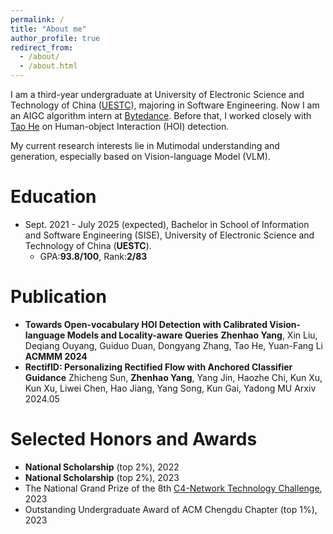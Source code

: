 ```yaml
---
permalink: /
title: "About me"
author_profile: true
redirect_from: 
  - /about/
  - /about.html
---
```


I am a third-year undergraduate at University of Electronic Science and Technology of China ([UESTC](https://en.uestc.edu.cn/)), majoring in Software Engineering. Now I am an AIGC algorithm intern at [Bytedance](https://www.bytedance.com/). Before that, I worked closely with [Tao He](https://ht014.github.io/) on Human-object Interaction (HOI) detection. 

My current research interests lie in Mutimodal understanding and generation, especially based on Vision-language Model (VLM).

Education
======
* Sept. 2021 - July 2025 (expected), Bachelor in School of Information and Software Engineering (SISE), University of Electronic Science and Technology of China (**UESTC**).
  * GPA:**93.8/100**, Rank:**2/83**

Publication
======
* **Towards Open-vocabulary HOI Detection with Calibrated Vision-language Models and Locality-aware Queries**
  **Zhenhao Yang**, Xin Liu, Deqiang Ouyang, Guiduo Duan, Dongyang Zhang, Tao He, Yuan-Fang Li
  **ACMMM 2024**
* **RectifID: Personalizing Rectified Flow with Anchored Classifier Guidance**
  Zhicheng Sun, **Zhenhao Yang**, Yang Jin, Haozhe Chi, Kun Xu, Kun Xu, Liwei Chen, Hao Jiang, Yang Song, Kun Gai, Yadong MU
  Arxiv 2024.05
  
Selected Honors and Awards
======
* **National Scholarship** (top 2%), 2022
* **National Scholarship** (top 2%), 2023
* The National Grand Prize of the 8th [C4-Network Technology Challenge](http://net.c4best.cn/), 2023
* Outstanding Undergraduate Award of ACM Chengdu Chapter (top 1%), 2023
